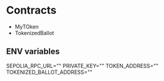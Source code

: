 # Contracts

- MyTOken
- TokenizedBallot

## ENV variables

SEPOLIA_RPC_URL=""
PRIVATE_KEY=""
TOKEN_ADDRESS=""
TOKENIZED_BALLOT_ADDRESS=""
